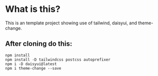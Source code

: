 # What is this?
This is an template project showing use of tailwind, daisyui, and theme-change.

## After cloning do this:
    npm install
    npm install -D tailwindcss postcss autoprefixer
    npm i -D daisyui@latest
    npm i theme-change --save